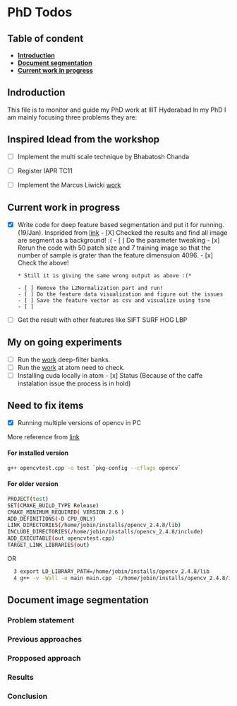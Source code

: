 # PhD Todos

## Table of condent
* **[Introduction](#introduction)**
* **[Document segmentation](#document-image-segmentation)**
* **[Current work in progress](#current-work-in-progress)**

## Indroduction

This file is to monitor and guide my PhD work at IIIT Hyderabad
In my PhD I am mainly focusing three problems they are:

## Inspired Idead from the workshop
- [ ] Implement the multi scale technique by Bhabatosh Chanda
- [ ] Register IAPR TC11 
- [ ] Implement the Marcus Liwicki [work](https://github.com/seuretm/N-light-N)


## Current work in progress

- [x] Write code for deep feature based segmentation and put it for running.(19/Jan). Insprided from [link](https://arxiv.org/pdf/1411.6836v1.pdf)
      - [X] Checked the results and find all image are segment as a background! :(
      - [ ] Do the parameter tweaking
      - [x] Rerun the code with 50 patch size and 7 training image so that the number of sample is grater than the feature dimensuion 4096.
      - [x] Check the above!
      
      * Still it is giving the same wrong output as above :(*
      
      - [ ] Remove the L2Normalization part and run!
      - [ ] Do the feature data visualization and figure out the issues
      - [ ] Save the feature vector as csv and visualize using tsne
      - [ ] 
      
            
- [ ] Get the result with other features like SIFT SURF HOG LBP 

## My on going experiments
- [ ] Run the [work](https://github.com/mcimpoi/deep-fbanks) deep-filter banks. 
- [ ] Run the [work](https://github.com/HyeonwooNoh/DeconvNet) at atom need to check.
- [ ] Installing cuda locally in atom 
      - [x] Status (Because of the caffe instalation issue the process is in hold)

## Need to fix items
- [x] Running multiple versions of opencv in PC

More reference from [link](http://code.litomisky.com/2014/03/09/how-to-have-multiple-versions-of-the-same-library-side-by-side/)

#### For installed version
```bash
g++ opencvtest.cpp -o test `pkg-config --cflags opencv` 
```
#### For older version
```bash
PROJECT(test)
SET(CMAKE_BUILD_TYPE Release)
CMAKE_MINIMUM_REQUIRED( VERSION 2.6 )
ADD_DEFINITIONS(-D CPU_ONLY)
LINK_DIRECTORIES(/home/jobin/installs/opencv_2.4.8/lib)
INCLUDE_DIRECTORIES(/home/jobin/installs/opencv_2.4.8/include)
ADD_EXECUTABLE(out opencvtest.cpp)
TARGET_LINK_LIBRARIES(out)


```
OR
``` bash
  3 export LD_LIBRARY_PATH=/home/jobin/installs/opencv_2.4.8/lib
  4 g++ -v -Wall -o main main.cpp -I/home/jobin/installs/opencv_2.4.8/include/opencv -I/home/jobin/installs/opencv_2.4.8/include -L /home/jobin/ins    talls/opencv_2.4.8/lib -Wl,--start-group -lopencv_shape -lopencv_stitching -lopencv_objdetect -lopencv_superres -lopencv_videostab -lopencv_cal    ib3d -lopencv_features2d -lopencv_highgui -lopencv_videoio -lopencv_imgcodecs -lopencv_video -lopencv_photo -lopencv_ml -lopencv_imgproc -lopen    cv_flann -lopencv_core -Wl,--end-group
```


## Document image segmentation

### Problem statement

### Previous approaches

### Propposed approach

### Results

### Conclusion




